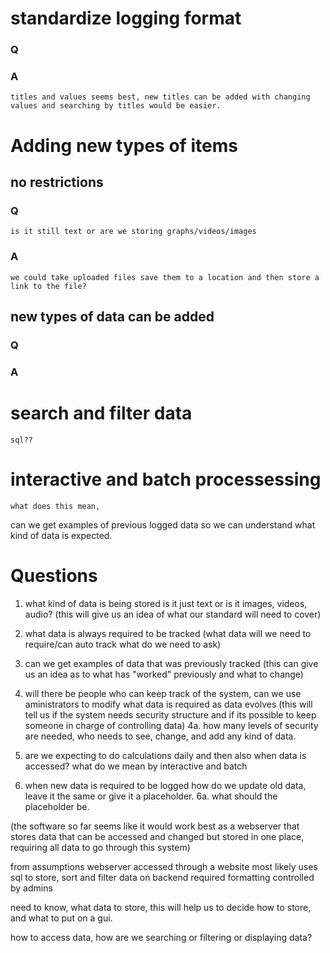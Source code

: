 # standardize logging format
### Q
    
    
### A
    titles and values seems best, new titles can be added with changing values and searching by titles would be easier.

# Adding new types of items
## no restrictions
### Q
    is it still text or are we storing graphs/videos/images
### A
    we could take uploaded files save them to a location and then store a link to the file?
## new types of data can be added
### Q
### A
# search and filter data 
    sql??

# interactive and batch processessing
    what does this mean, 


can we get examples of previous logged data so we can understand what kind of data is expected.



# Questions

1. what kind of data is being stored is it just text or is it images, videos, audio?
(this will give us an idea of what our standard will need to cover)

2. what data is always required to be tracked
(what data will we need to require/can auto track what do we need to ask)

3. can we get examples of data that was previously tracked
(this can give us an idea as to what has "worked" previously and what to change)

4. will there be people who can keep track of the system, can we use aministrators to modify what data is required as data evolves
(this will tell us if the system needs security structure and if its possible to keep someone in charge of controlling data)
 4a. how many levels of security are needed, who needs to see, change, and add any kind of data.

5. are we expecting to do calculations daily and then also when data is accessed? what do we mean by interactive and batch

6. when new data is required to be logged how do we update old data, leave it the same or give it a placeholder.
    6a. what should the placeholder be.


(the software so far seems like it would work best as a webserver that stores data that can be accessed and changed but stored in one place, requiring all data to go through this system)

from assumptions 
webserver accessed through a website most likely
uses sql to store, sort and filter data on backend
required formatting controlled by admins

need to know, what data to store,
this will help us to decide how to store, and what to put on a gui.

how to access data, how are we searching or filtering or displaying data?
